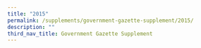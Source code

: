 ```yaml
---
title: "2015"
permalink: /supplements/government-gazette-supplement/2015/
description: ""
third_nav_title: Government Gazette Supplement
---
```

